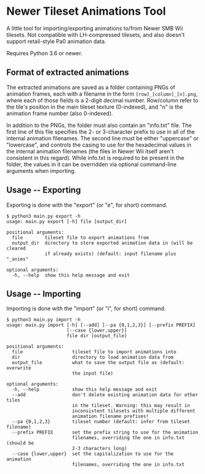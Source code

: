 Newer Tileset Animations Tool
=============================

A little tool for importing/exporting animations to/from Newer SMB Wii
tilesets. Not compatible with LH-compressed tilesets, and also doesn't support
retail-style Pa0 animation data.

Requires Python 3.6 or newer.


Format of extracted animations
------------------------------

The extracted animations are saved as a folder containing PNGs of animation
frames, each with a filename in the form `[row]_[column]_[n].png`, where each
of those fields is a 2-digit decimal number. Row/column refer to the tile's
position in the main tileset texture (0-indexed), and "n" is the animation
frame number (also 0-indexed).

In addition to the PNGs, the folder must also contain an "info.txt" file. The
first line of this file specifies the 2- or 3-character prefix to use in all of
the internal animation filenames. The second line must be either "uppercase" or
"lowercase", and controls the casing to use for the hexadecimal values in the
internal animation filenames (the files in Newer Wii itself aren't consistent
in this regard). While info.txt is required to be present in the folder, the
values in it can be overridden via optional command-line arguments when
importing.


Usage -- Exporting
------------------

Exporting is done with the "export" (or "e", for short) command.

    $ python3 main.py export -h
    usage: main.py export [-h] file [output_dir]

    positional arguments:
      file        tileset file to export animations from
      output_dir  directory to store exported animation data in (will be cleared
                  if already exists) (default: input filename plus "_anims"

    optional arguments:
      -h, --help  show this help message and exit


Usage -- Importing
------------------

Importing is done with the "import" (or "i", for short) command.

    $ python3 main.py import -h  
    usage: main.py import [-h] [--add] [--pa {0,1,2,3}] [--prefix PREFIX]
                          [--case {lower,upper}]
                          file dir [output_file]

    positional arguments:
      file                  tileset file to import animations into
      dir                   directory to load animation data from
      output_file           what to save the output file as (default: overwrite
                            the input file)

    optional arguments:
      -h, --help            show this help message and exit
      --add                 don't delete existing animation data for other tiles
                            in the tileset. Warning: this may result in
                            inconsistent tilesets with multiple different
                            animation filename prefixes!
      --pa {0,1,2,3}        tileset number (default: infer from tileset filename)
      --prefix PREFIX       set the prefix string to use for the animation
                            filenames, overriding the one in info.txt (should be
                            2-3 characters long)
      --case {lower,upper}  set the capitalization to use for the animation
                            filenames, overriding the one in info.txt
